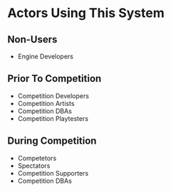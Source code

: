 # Actors Using This System

## Non-Users
* Engine Developers

## Prior To Competition
* Competition Developers
* Competition Artists
* Competition DBAs
* Competition Playtesters

## During Competition
* Competetors
* Spectators
* Competition Supporters
* Competition DBAs